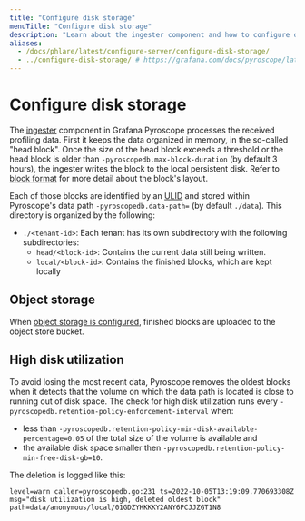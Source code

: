```yaml
---
title: "Configure disk storage"
menuTitle: "Configure disk storage"
description: "Learn about the ingester component and how to configure disk storage for Pyroscope."
aliases:
  - /docs/phlare/latest/configure-server/configure-disk-storage/
  - ../configure-disk-storage/ # https://grafana.com/docs/pyroscope/latest/configure-server/configure-disk-storage/
---
```


# Configure disk storage

The [ingester] component in Grafana Pyroscope processes the received profiling data.
First it keeps the data organized in memory, in the so-called "head block".
Once the size of the head block exceeds a threshold or the head block is older than
`-pyroscopedb.max-block-duration` (by default 3 hours), the ingester writes
the block to the local persistent disk.
Refer to [block format] for more detail about the block's layout.

Each of those blocks are identified by an [ULID] and stored
within Pyroscope's data path `-pyroscopedb.data-path=` (by default
`./data`).
This directory is organized by the following:

* `./<tenant-id>`: Each tenant has its own subdirectory with the following subdirectories:
   * `head/<block-id>`: Contains the current data still being written.
   * `local/<block-id>`: Contains the finished blocks, which are kept locally

## Object storage

When [object storage is configured][object-store], finished blocks are
uploaded to the object store bucket.

## High disk utilization

To avoid losing the most recent data, Pyroscope removes the oldest blocks
when it detects that the volume on which the data path is located is close to
running out of disk space.
The check for high disk utilization runs every
`-pyroscopedb.retention-policy-enforcement-interval` when:

* less than `-pyroscopedb.retention-policy-min-disk-available-percentage=0.05` of the total size of the volume is available and
* the available disk space smaller then `-pyroscopedb.retention-policy-min-free-disk-gb=10`.

The deletion is logged like this:

```
level=warn caller=pyroscopedb.go:231 ts=2022-10-05T13:19:09.770693308Z msg="disk utilization is high, deleted oldest block" path=data/anonymous/local/01GDZYHKKKY2ANY6PCJJZGT1N8
```

[block format]: ../../../reference-pyroscope-architecture/block-format/
[object-store]: ../configure-object-storage-backend/
[ULID]: https://github.com/ulid/spec
[ingester]: ../../../reference-pyroscope-architecture/components/ingester/
